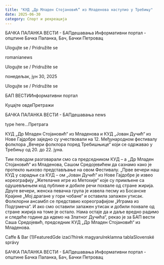 ```yaml
---
title: "КУД „Др Младен Стојановић“ из Младенова наступио у Требињу"
date: 2025-06-30
category: Спорт и рекреација
---
```


БАЧКА ПАЛАНКА ВЕСТИ - БАПдешавања Информативни портал - општине Бачка Паланка, Бач, Бачки Петровац

Ulogujte se / Pridružite se

romanianews

Ulogujte se / Pridružite se

понедељак, јун 30, 2025

Ulogujte se / Pridružite se

БАП ВЕСТИИнформативни портал

Куцајте овдеПретражи

БАЧКА ПАЛАНКА ВЕСТИ - БАПдешавања news

type here...Претрага

КУД „Др Младен Стојановић“ из Младенова и КУД „Јован Дучић“ из Нове Гајдобре заједно су учествовали на 12. Међународном фестивалу фолклора „Вечери фолклора поред Требишњице“ који се одржавао у Требињу од 20. до 22. јуна.

Тим поводом разговарали смо са председником КУД – а „Др Младен Стојановић“ из Младенова, Сашом Средојевићем да сазнамо како је протекло њихово представљање на овом Фестивалу.
„Прве вечери наш КУД у сарадњи са КУД – ом „Јован Дучић“ из Нове Гајдобре је извео кореографију „Жетелачке игре из Метохије“ које су примљене са одушевљењем код публике и добиле речи похвале од стране жирија. Друге вечери, женска певачка група је извела песму из Босанске Крајине „Мој драгане у гори чобане“ и оставила запажен утисак. Фолклорни ансамбл се представио кореографијом „Играма из Подгрмеча“. И ако смо оставили запажен утисак и добили похвале од стране жирија на томе је остало. Нама остаје да и даље вредно радимо и следеће године да идемо на Златног Дучића“, рекао је за БАП вести Саша Средојевић, председник КУД „Др Младен Стојановић“ из Младенова.

Caffe & Bar (1)FeaturedGde izaći?hírek magyarulreklamna tablaSlovenské správy

БАЧКА ПАЛАНКА ВЕСТИ - БАПдешавања Информативни портал - општине Бачка Паланка, Бач, Бачки Петровац
